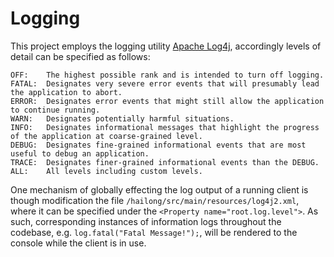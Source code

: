 # Logging

This project employs the logging utility [Apache Log4j](https://logging.apache.org/log4j/2.x/),
accordingly levels of detail can be specified as follows:

```
OFF:	The highest possible rank and is intended to turn off logging.
FATAL:	Designates very severe error events that will presumably lead the application to abort.
ERROR:	Designates error events that might still allow the application to continue running.
WARN:	Designates potentially harmful situations.
INFO:	Designates informational messages that highlight the progress of the application at coarse-grained level.
DEBUG:	Designates fine-grained informational events that are most useful to debug an application.
TRACE:	Designates finer-grained informational events than the DEBUG.
ALL:	All levels including custom levels.
```

One mechanism of globally effecting the log output of a running client is though modification the file
`/hailong/src/main/resources/log4j2.xml`, where it can be specified under the `<Property name="root.log.level">`.
As such, corresponding instances of information logs throughout the codebase, e.g. `log.fatal("Fatal Message!");`,
will be rendered to the console while the client is in use.
